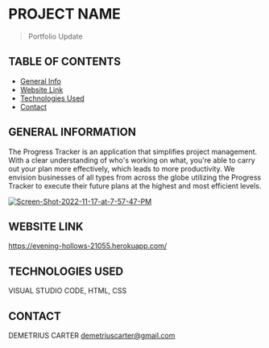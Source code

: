 # PROJECT NAME
> Portfolio Update 

## TABLE OF CONTENTS
* [General Info](#general-information)
* [Website Link](#website-link)
* [Technologies Used](#technologies-used)
* [Contact](#contact)


## GENERAL INFORMATION
The Progress Tracker is an application that simplifies project management. With a clear understanding of who's working on what, you're able to carry  out your plan more effectively, which leads to more productivity. We envision businesses of all types from across the globe utilizing the Progress Tracker to execute their future plans at the highest and  most efficient levels. 

<a href="https://ibb.co/9yCQkBc"><img src="https://i.ibb.co/c274SRk/Screen-Shot-2022-11-17-at-7-57-47-PM.png" alt="Screen-Shot-2022-11-17-at-7-57-47-PM" border="0"></a>
 

## WEBSITE LINK
https://evening-hollows-21055.herokuapp.com/


## TECHNOLOGIES USED
VISUAL STUDIO CODE,
HTML,
CSS

## CONTACT
DEMETRIUS CARTER
demetriuscarter@gmail.com
